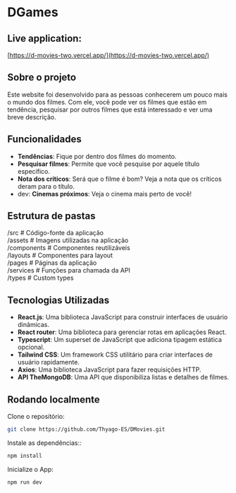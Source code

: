 # DGames

## Live application:

[https://d-movies-two.vercel.app/](https://d-movies-two.vercel.app/)

## Sobre o projeto

Este website foi desenvolvido para as pessoas conhecerem um pouco mais o mundo dos filmes.
Com ele, você pode ver os filmes que estão em tendência, pesquisar por outros filmes que está interessado e ver uma breve descrição.

## Funcionalidades

-  **Tendências**: Fique por dentro dos filmes do momento.
-  **Pesquisar filmes**: Permite que você pesquise por aquele título específico.
-  **Nota dos críticos**: Será que o filme é bom? Veja a nota que os críticos deram para o título.
-  dev: **Cinemas próximos**: Veja o cinema mais perto de você!

## Estrutura de pastas

/src         # Código-fonte da aplicação  
  /assets         # Imagens utilizadas na aplicação  
  /components     # Componentes reutilizáveis  
  /layouts        # Componentes para layout  
  /pages          # Páginas da aplicação  
  /services       # Funções para chamada da API  
  /types          # Custom types  

## Tecnologias Utilizadas

-  **React.js**: Uma biblioteca JavaScript para construir interfaces de usuário dinâmicas.
-  **React router**: Uma biblioteca para gerenciar rotas em aplicações React.
-  **Typescript**: Um superset de JavaScript que adiciona tipagem estática opcional.
-  **Tailwind CSS**: Um framework CSS utilitário para criar interfaces de usuário rapidamente.
-  **Axios**: Uma biblioteca JavaScript para fazer requisições HTTP.
-  **API TheMongoDB**: Uma API que disponibiliza listas e detalhes de filmes.

## Rodando localmente

Clone o repositório:

```bash
git clone https://github.com/Thyago-ES/DMovies.git
```

Instale as dependências::

```bash
npm install
```

Inicialize o App:

```bash
npm run dev
```
